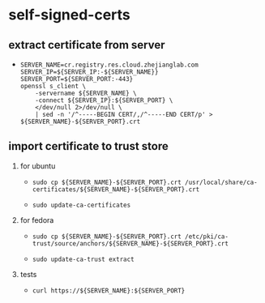 # self-signed-certs

## extract certificate from server

* ```shell
  SERVER_NAME=cr.registry.res.cloud.zhejianglab.com
  SERVER_IP=${SERVER_IP:-${SERVER_NAME}}
  SERVER_PORT=${SERVER_PORT:-443}
  openssl s_client \
      -servername ${SERVER_NAME} \
      -connect ${SERVER_IP}:${SERVER_PORT} \
      </dev/null 2>/dev/null \
      | sed -n '/^-----BEGIN CERT/,/^-----END CERT/p' > ${SERVER_NAME}-${SERVER_PORT}.crt
  ```

## import certificate to trust store

1. for ubuntu
    * ```shell
      sudo cp ${SERVER_NAME}-${SERVER_PORT}.crt /usr/local/share/ca-certificates/${SERVER_NAME}-${SERVER_PORT}.crt
      ```
    * ```shell
      sudo update-ca-certificates
      ```
2. for fedora
    * ```shell
      sudo cp ${SERVER_NAME}-${SERVER_PORT}.crt /etc/pki/ca-trust/source/anchors/${SERVER_NAME}-${SERVER_PORT}.crt
      ```
    * ```shell
      sudo update-ca-trust extract
      ```
3. tests
    * ```shell
      curl https://${SERVER_NAME}:${SERVER_PORT}
      ```
